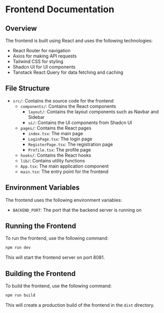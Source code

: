 # Frontend Documentation

## Overview

The frontend is built using React and uses the following technologies:

- React Router for navigation
- Axios for making API requests
- Tailwind CSS for styling
- Shadcn UI for UI components
- Tanstack React Query for data fetching and caching

## File Structure

- `src/`: Contains the source code for the frontend
  - `components/`: Contains the React components
    - `layout/`: Contains the layout components such as Navbar and Sidebar
    - `ui/`: Contains the UI components from Shadcn UI
  - `pages/`: Contains the React pages
    - `index.tsx`: The main page
    - `LoginPage.tsx`: The login page
    - `RegisterPage.tsx`: The registration page
    - `Profile.tsx`: The profile page
  - `hooks/`: Contains the React hooks
  - `lib/`: Contains utility functions
  - `App.tsx`: The main application component
  - `main.tsx`: The entry point for the frontend

## Environment Variables

The frontend uses the following environment variables:

- `BACKEND_PORT`: The port that the backend server is running on

## Running the Frontend

To run the frontend, use the following command:

```bash
npm run dev
```

This will start the frontend server on port 8081.

## Building the Frontend

To build the frontend, use the following command:

```bash
npm run build
```

This will create a production build of the frontend in the `dist` directory.
